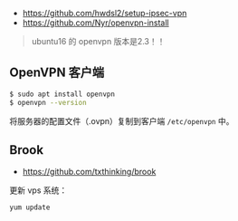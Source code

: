 
- https://github.com/hwdsl2/setup-ipsec-vpn  
- https://github.com/Nyr/openvpn-install  

>ubuntu16 的 openvpn 版本是2.3！！  

## OpenVPN 客户端
```sh
$ sudo apt install openvpn
$ openvpn --version
```
将服务器的配置文件（.ovpn）复制到客户端 `/etc/openvpn` 中。  


## Brook
- https://github.com/txthinking/brook  

更新 vps 系统：  
```sh
yum update
```
